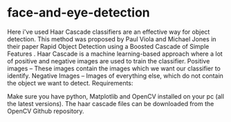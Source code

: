 # face-and-eye-detection
Here i've used Haar Cascade classifiers are an effective way for object detection. 
This method was proposed by Paul Viola and Michael Jones in their paper Rapid Object Detection using a Boosted Cascade of Simple Features .
Haar Cascade is a machine learning-based approach where a lot of positive and negative images are used to train the classifier. 
Positive images – These images contain the images which we want our classifier to identify.
Negative Images – Images of everything else, which do not contain the object we want to detect.
Requirements: 

Make sure you have python, Matplotlib and OpenCV installed on your pc (all the latest versions).
The haar cascade files can be downloaded from the OpenCV Github repository.

